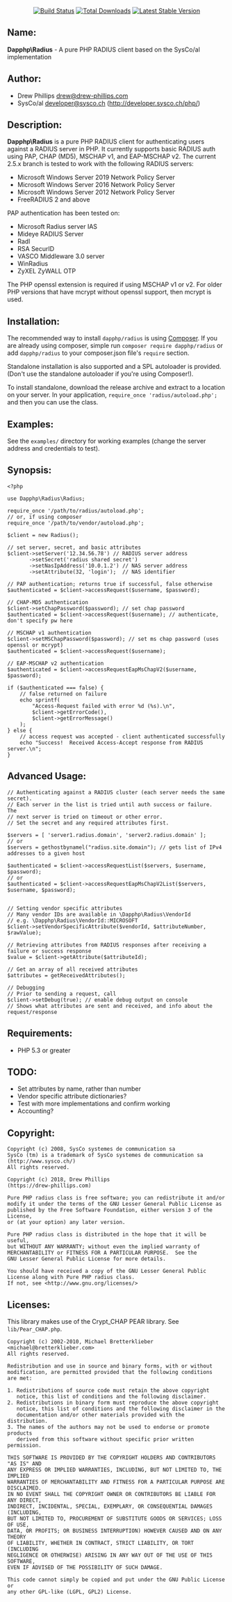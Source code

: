 <p align="center">
<a href="https://app.travis-ci.com/github/dapphp/radius"><img src="https://app.travis-ci.com/dapphp/radius.svg?branch=master" alt="Build Status"></a>
<a href="https://packagist.org/packages/dapphp/radius"><img src="https://poser.pugx.org/dapphp/radius/downloads" alt="Total Downloads"></a>
<a href="https://packagist.org/packages/dapphp/radius"><img src="https://poser.pugx.org/dapphp/radius/v/stable" alt="Latest Stable Version"></a>
</p>

## Name:

**Dapphp\Radius** - A pure PHP RADIUS client based on the SysCo/al implementation

## Author:

* Drew Phillips <drew@drew-phillips.com>
* SysCo/al <developer@sysco.ch> (http://developer.sysco.ch/php/)

## Description:

**Dapphp\Radius** is a pure PHP RADIUS client for authenticating users against
a RADIUS server in PHP.  It currently supports basic RADIUS auth using PAP,
CHAP (MD5), MSCHAP v1, and EAP-MSCHAP v2.  The current 2.5.x branch is tested
to work with the following RADIUS servers:

- Microsoft Windows Server 2019 Network Policy Server
- Microsoft Windows Server 2016 Network Policy Server
- Microsoft Windows Server 2012 Network Policy Server
- FreeRADIUS 2 and above

PAP authentication has been tested on:

- Microsoft Radius server IAS
- Mideye RADIUS Server
- Radl
- RSA SecurID
- VASCO Middleware 3.0 server
- WinRadius
- ZyXEL ZyWALL OTP

The PHP openssl extension is required if using MSCHAP v1 or v2.  For older PHP
versions that have mcrypt without openssl support, then mcrypt is used.

## Installation:

The recommended way to install `dapphp/radius` is using [Composer](https://getcomposer.org).
If you are already using composer, simple run `composer require dapphp/radius` or add
`dapphp/radius` to your composer.json file's `require` section.

Standalone installation is also supported and a SPL autoloader is provided.
(Don't use the standalone autoloader if you're using Composer!).

To install standalone, download the release archive and extract to a location
on your server.  In your application, `require_once 'radius/autoload.php';` and
then you can use the class.

## Examples:

See the `examples/` directory for working examples (change the server address
and credentials to test).

## Synopsis:

	<?php

	use Dapphp\Radius\Radius;

	require_once '/path/to/radius/autoload.php';
	// or, if using composer
	require_once '/path/to/vendor/autoload.php';

	$client = new Radius();

	// set server, secret, and basic attributes
	$client->setServer('12.34.56.78') // RADIUS server address
	       ->setSecret('radius shared secret')
	       ->setNasIpAddress('10.0.1.2') // NAS server address
	       ->setAttribute(32, 'login');  // NAS identifier

	// PAP authentication; returns true if successful, false otherwise
	$authenticated = $client->accessRequest($username, $password);

	// CHAP-MD5 authentication
	$client->setChapPassword($password); // set chap password
	$authenticated = $client->accessRequest($username); // authenticate, don't specify pw here

	// MSCHAP v1 authentication
	$client->setMSChapPassword($password); // set ms chap password (uses openssl or mcrypt)
	$authenticated = $client->accessRequest($username);

	// EAP-MSCHAP v2 authentication
	$authenticated = $client->accessRequestEapMsChapV2($username, $password);

	if ($authenticated === false) {
	    // false returned on failure
	    echo sprintf(
	        "Access-Request failed with error %d (%s).\n",
	        $client->getErrorCode(),
	        $client->getErrorMessage()
	    );
	} else {
	    // access request was accepted - client authenticated successfully
	    echo "Success!  Received Access-Accept response from RADIUS server.\n";
	}

## Advanced Usage:

	// Authenticating against a RADIUS cluster (each server needs the same secret).
	// Each server in the list is tried until auth success or failure.  The
	// next server is tried on timeout or other error.
	// Set the secret and any required attributes first.

	$servers = [ 'server1.radius.domain', 'server2.radius.domain' ];
	// or
	$servers = gethostbynamel("radius.site.domain"); // gets list of IPv4 addresses to a given host

	$authenticated = $client->accessRequestList($servers, $username, $password);
	// or
	$authenticated = $client->accessRequestEapMsChapV2List($servers, $username, $password);


	// Setting vendor specific attributes
	// Many vendor IDs are available in \Dapphp\Radius\VendorId
	// e.g. \Dapphp\Radius\VendorId::MICROSOFT
	$client->setVendorSpecificAttribute($vendorId, $attributeNumber, $rawValue);

	// Retrieving attributes from RADIUS responses after receiving a failure or success response
	$value = $client->getAttribute($attributeId);

	// Get an array of all received attributes
	$attributes = getReceivedAttributes();

	// Debugging
	// Prior to sending a request, call
	$client->setDebug(true); // enable debug output on console
	// Shows what attributes are sent and received, and info about the request/response


## Requirements:

* PHP 5.3 or greater

## TODO:

- Set attributes by name, rather than number
- Vendor specific attribute dictionaries?
- Test with more implementations and confirm working
- Accounting?

## Copyright:

    Copyright (c) 2008, SysCo systemes de communication sa
    SysCo (tm) is a trademark of SysCo systemes de communication sa
    (http://www.sysco.ch/)
    All rights reserved.

    Copyright (c) 2018, Drew Phillips
    (https://drew-phillips.com)

    Pure PHP radius class is free software; you can redistribute it and/or
    modify it under the terms of the GNU Lesser General Public License as
    published by the Free Software Foundation, either version 3 of the License,
    or (at your option) any later version.

    Pure PHP radius class is distributed in the hope that it will be useful,
    but WITHOUT ANY WARRANTY; without even the implied warranty of
    MERCHANTABILITY or FITNESS FOR A PARTICULAR PURPOSE.  See the
    GNU Lesser General Public License for more details.

    You should have received a copy of the GNU Lesser General Public
    License along with Pure PHP radius class.
    If not, see <http://www.gnu.org/licenses/>

## Licenses:

This library makes use of the Crypt_CHAP PEAR library.  See `lib/Pear_CHAP.php`.

	Copyright (c) 2002-2010, Michael Bretterklieber <michael@bretterklieber.com>
	All rights reserved.

	Redistribution and use in source and binary forms, with or without
	modification, are permitted provided that the following conditions
	are met:

	1. Redistributions of source code must retain the above copyright
	   notice, this list of conditions and the following disclaimer.
	2. Redistributions in binary form must reproduce the above copyright
	   notice, this list of conditions and the following disclaimer in the
	   documentation and/or other materials provided with the distribution.
	3. The names of the authors may not be used to endorse or promote products
	   derived from this software without specific prior written permission.

	THIS SOFTWARE IS PROVIDED BY THE COPYRIGHT HOLDERS AND CONTRIBUTORS "AS IS" AND
	ANY EXPRESS OR IMPLIED WARRANTIES, INCLUDING, BUT NOT LIMITED TO, THE IMPLIED
	WARRANTIES OF MERCHANTABILITY AND FITNESS FOR A PARTICULAR PURPOSE ARE DISCLAIMED.
	IN NO EVENT SHALL THE COPYRIGHT OWNER OR CONTRIBUTORS BE LIABLE FOR ANY DIRECT,
	INDIRECT, INCIDENTAL, SPECIAL, EXEMPLARY, OR CONSEQUENTIAL DAMAGES (INCLUDING,
	BUT NOT LIMITED TO, PROCUREMENT OF SUBSTITUTE GOODS OR SERVICES; LOSS OF USE,
	DATA, OR PROFITS; OR BUSINESS INTERRUPTION) HOWEVER CAUSED AND ON ANY THEORY
	OF LIABILITY, WHETHER IN CONTRACT, STRICT LIABILITY, OR TORT (INCLUDING
	NEGLIGENCE OR OTHERWISE) ARISING IN ANY WAY OUT OF THE USE OF THIS SOFTWARE,
	EVEN IF ADVISED OF THE POSSIBILITY OF SUCH DAMAGE.

	This code cannot simply be copied and put under the GNU Public License or
	any other GPL-like (LGPL, GPL2) License.
